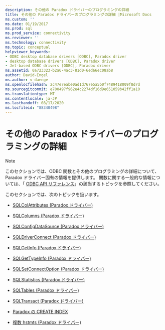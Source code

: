 ```yaml
---
description: その他の Paradox ドライバーのプログラミングの詳細
title: その他の Paradox ドライバーのプログラミングの詳細 |Microsoft Docs
ms.custom: ''
ms.date: 01/19/2017
ms.prod: sql
ms.prod_service: connectivity
ms.reviewer: ''
ms.technology: connectivity
ms.topic: conceptual
helpviewer_keywords:
- ODBC desktop database drivers [ODBC], Paradox driver
- desktop database drivers [ODBC], Paradox driver
- Jet-based ODBC drivers [ODBC], Paradox driver
ms.assetid: 0a723323-b2a6-4ac3-81d0-6ed66ec08ab8
author: David-Engel
ms.author: v-daenge
ms.openlocfilehash: 2c47e7eabe0ad1d767e5a5b0f7489418009f8d7d
ms.sourcegitcommit: e700497f962e4c2274df16d9e651059b42ff1a10
ms.translationtype: MT
ms.contentlocale: ja-JP
ms.lasthandoff: 08/17/2020
ms.locfileid: "88340498"
---
```

# <a name="other-paradox-driver-programming-details"></a>その他の Paradox ドライバーのプログラミングの詳細
> [!NOTE]  
>  このセクションでは、ODBC 関数とその他のプログラミングの詳細について、Paradox ドライバー固有の情報を提供します。 関数に関する一般的な情報については、「 [ODBC API リファレンス](../../odbc/reference/syntax/odbc-api-reference.md)」の該当するトピックを参照してください。  
  
 このセクションでは、次のトピックを扱います。  
  
-   [SQLColAttributes (Paradox ドライバー)](../../odbc/microsoft/sqlcolattributes-paradox-driver.md)  
  
-   [SQLColumns (Paradox ドライバー)](../../odbc/microsoft/sqlcolumns-paradox-driver.md)  
  
-   [SQLConfigDataSource (Paradox ドライバー)](../../odbc/microsoft/sqlconfigdatasource-paradox-driver.md)  
  
-   [SQLDriverConnect (Paradox ドライバー)](../../odbc/microsoft/sqldriverconnect-paradox-driver.md)  
  
-   [SQLGetInfo (Paradox ドライバー)](../../odbc/microsoft/sqlgetinfo-paradox-driver.md)  
  
-   [SQLGetTypeInfo (Paradox ドライバー)](../../odbc/microsoft/sqlgettypeinfo-paradox-driver.md)  
  
-   [SQLSetConnectOption (Paradox ドライバー)](../../odbc/microsoft/sqlsetconnectoption-paradox-driver.md)  
  
-   [SQLStatistics (Paradox ドライバー)](../../odbc/microsoft/sqlstatistics-paradox-driver.md)  
  
-   [SQLTables (Paradox ドライバー)](../../odbc/microsoft/sqltables-paradox-driver.md)  
  
-   [SQLTransact (Paradox ドライバー)](../../odbc/microsoft/sqltransact-paradox-driver.md)  
  
-   [Paradox の CREATE INDEX](../../odbc/microsoft/create-index-for-paradox.md)  
  
-   [複数 hstmts (Paradox ドライバー)](../../odbc/microsoft/multiple-hstmts-paradox-driver.md)
